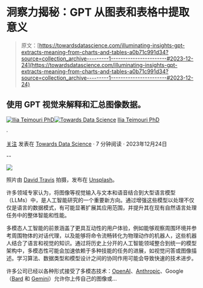 # **洞察力揭秘**：GPT 从图表和表格中提取意义

> 原文：[https://towardsdatascience.com/illuminating-insights-gpt-extracts-meaning-from-charts-and-tables-a0b71c991d34?source=collection_archive---------1-----------------------#2023-12-24](https://towardsdatascience.com/illuminating-insights-gpt-extracts-meaning-from-charts-and-tables-a0b71c991d34?source=collection_archive---------1-----------------------#2023-12-24)

## 使用 GPT 视觉来解释和汇总图像数据。

[](https://medium.com/@ilia.teimouri?source=post_page-----a0b71c991d34--------------------------------)[![Ilia Teimouri PhD](../Images/0eb948c4d3f81c116cd16fa4d5016629.png)](https://medium.com/@ilia.teimouri?source=post_page-----a0b71c991d34--------------------------------)[](https://towardsdatascience.com/?source=post_page-----a0b71c991d34--------------------------------)[![Towards Data Science](../Images/a6ff2676ffcc0c7aad8aaf1d79379785.png)](https://towardsdatascience.com/?source=post_page-----a0b71c991d34--------------------------------) [Ilia Teimouri PhD](https://medium.com/@ilia.teimouri?source=post_page-----a0b71c991d34--------------------------------)

·

[关注](https://medium.com/m/signin?actionUrl=https%3A%2F%2Fmedium.com%2F_%2Fsubscribe%2Fuser%2Fbf9b9036159&operation=register&redirect=https%3A%2F%2Ftowardsdatascience.com%2Filluminating-insights-gpt-extracts-meaning-from-charts-and-tables-a0b71c991d34&user=Ilia+Teimouri+PhD&userId=bf9b9036159&source=post_page-bf9b9036159----a0b71c991d34---------------------post_header-----------) 发表在 [Towards Data Science](https://towardsdatascience.com/?source=post_page-----a0b71c991d34--------------------------------) · 7 分钟阅读 · 2023年12月24日[](https://medium.com/m/signin?actionUrl=https%3A%2F%2Fmedium.com%2F_%2Fvote%2Ftowards-data-science%2Fa0b71c991d34&operation=register&redirect=https%3A%2F%2Ftowardsdatascience.com%2Filluminating-insights-gpt-extracts-meaning-from-charts-and-tables-a0b71c991d34&user=Ilia+Teimouri+PhD&userId=bf9b9036159&source=-----a0b71c991d34---------------------clap_footer-----------)

--

[](https://medium.com/m/signin?actionUrl=https%3A%2F%2Fmedium.com%2F_%2Fbookmark%2Fp%2Fa0b71c991d34&operation=register&redirect=https%3A%2F%2Ftowardsdatascience.com%2Filluminating-insights-gpt-extracts-meaning-from-charts-and-tables-a0b71c991d34&source=-----a0b71c991d34---------------------bookmark_footer-----------)![](../Images/6f4c9df91feb7c242dca20cf31c52358.png)

照片由 [David Travis](https://unsplash.com/@dtravisphd) 拍摄，发布在 [Unsplash](https://unsplash.com)。

许多领域专家认为，将图像等视觉输入与文本和语音结合到大型语言模型（LLMs）中，是人工智能研究的一个重要新方向。通过增强这些模型以处理不仅仅是语言的数据模式，有可能显著扩展其应用范围，并提升其在现有自然语言处理任务中的整体智能和性能。

多模态人工智能的前景涵盖了更具互动性的用户体验，例如能够观察周围环境并参考周围物体的对话代理，以及能够将命令流畅转化为物理动作的机器人，这些机器人结合了语言和视觉的知识。通过将历史上分开的人工智能领域整合到统一的模型架构中，多模态性可能会加速依赖于多种技能的任务的进展，如视觉问答或图像描述。学习算法、数据类型和模型设计之间的协同作用可能会导致快速的技术进步。

许多公司已经以各种形式接受了多模态技术：[OpenAI](https://chat.openai.com)、[Anthropic](http://claude.ai)、Google（[Bard](https://bard.google.com) 和 [Gemini](https://deepmind.google/technologies/gemini/#introduction)）允许你上传自己的图像或…
